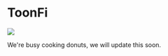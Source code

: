 # ToonFi

![](https://toon.finance/wp-content/webp-express/webp-images/uploads/2022/10/Token-512.png.webp)

We're busy cooking donuts, we will update this soon.
